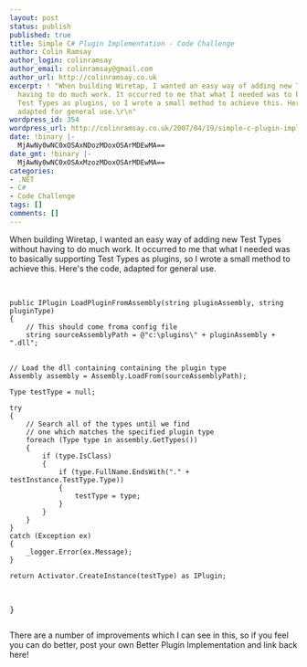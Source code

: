 ```yaml
---
layout: post
status: publish
published: true
title: Simple C# Plugin Implementation - Code Challenge
author: Colin Ramsay
author_login: colinramsay
author_email: colinramsay@gmail.com
author_url: http://colinramsay.co.uk
excerpt: ! "When building Wiretap, I wanted an easy way of adding new Test Types without
  having to do much work. It occurred to me that what I needed was to basically supporting
  Test Types as plugins, so I wrote a small method to achieve this. Here's the code,
  adapted for general use.\r\n"
wordpress_id: 354
wordpress_url: http://colinramsay.co.uk/2007/04/19/simple-c-plugin-implementation-code-challenge/
date: !binary |-
  MjAwNy0wNC0xOSAxNDozMDoxOSArMDEwMA==
date_gmt: !binary |-
  MjAwNy0wNC0xOSAxMzozMDoxOSArMDEwMA==
categories:
- .NET
- C#
- Code Challenge
tags: []
comments: []
---
```

<p>When building Wiretap, I wanted an easy way of adding new Test Types without having to do much work. It occurred to me that what I needed was to basically supporting Test Types as plugins, so I wrote a small method to achieve this. Here's the code, adapted for general use.<br />
<a id="more"></a><a id="more-354"></a><br />
<code>
<pre>public IPlugin LoadPluginFromAssembly(string pluginAssembly, string pluginType)
{
	// This should come froma config file
	string sourceAssemblyPath = @"c:\plugins\" + pluginAssembly + ".dll";</code>

	// Load the dll containing containing the plugin type
	Assembly assembly = Assembly.LoadFrom(sourceAssemblyPath);

	Type testType = null;

	try
	{
		// Search all of the types until we find
		// one which matches the specified plugin type
		foreach (Type type in assembly.GetTypes())
		{
			if (type.IsClass)
			{
				if (type.FullName.EndsWith("." + testInstance.TestType.Type))
				{
					testType = type;
				}
			}
		}
	}
	catch (Exception ex)
	{
		_logger.Error(ex.Message);
	}

	return Activator.CreateInstance(testType) as IPlugin;
}</pre>
<p></code></p>
<p>There are a number of improvements which I can see in this, so if you feel you can do better, post your own Better Plugin Implementation and link back here!</p>
